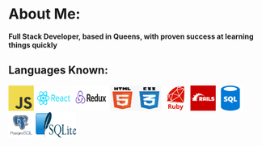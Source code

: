 # About Me:

**Full Stack Developer, based in Queens, with proven success at learning things quickly**

## Languages Known:
<img src="images/js.png" height="50" width="50" padding="50"> <img src="images/react.png" height="50" width="70" margin="50"> <img src="images/redux.png" height="50" width="70"> <img src="images/html&css.png" height="50" width="100"> <img src="images/ruby.png" height="50" width="50"> <img src="images/rails.png" height="50" width="50"> <img src="images/sql.png" height="50" width="50"> <img src="images/post.png" height="50" width="50"> <img src="images/lite.png" height="50" width="80"> 



